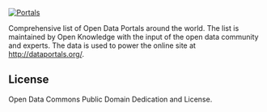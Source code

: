 [![Portals](https://github.com/okfn/dataportals.org/actions/workflows/portals.yaml/badge.svg)](https://repository.frictionlessdata.io/pages/dashboard.html?user=okfn&repo=dataportals.org&flow=portals)

Comprehensive list of Open Data Portals around the world. The list is
maintained by Open Knowledge with the input of the open data community and
experts. The data is used to power the online site at http://dataportals.org/.

## License

Open Data Commons Public Domain Dedication and License.

